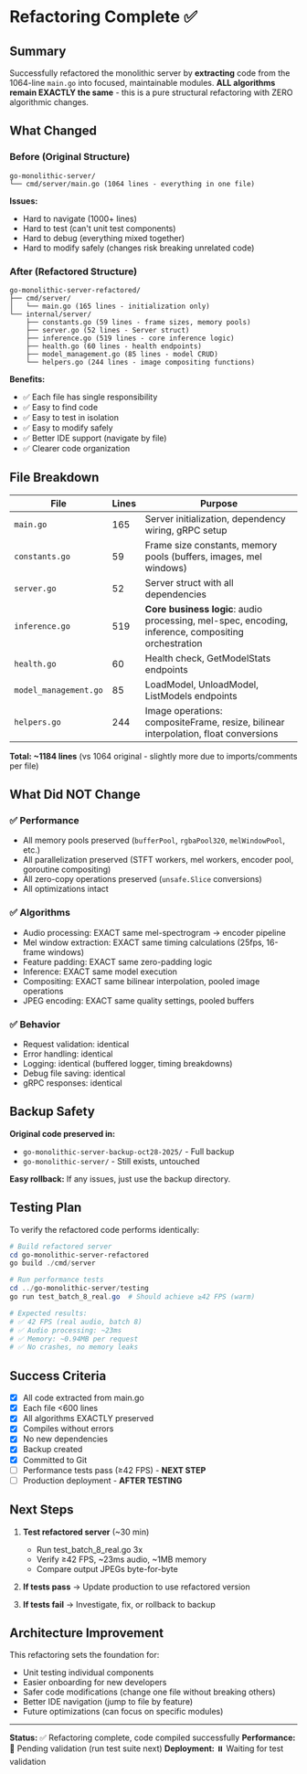 # Refactoring Complete ✅

## Summary

Successfully refactored the monolithic server by **extracting** code from the 1064-line `main.go` into focused, maintainable modules. **ALL algorithms remain EXACTLY the same** - this is a pure structural refactoring with ZERO algorithmic changes.

## What Changed

### Before (Original Structure)
```
go-monolithic-server/
└── cmd/server/main.go (1064 lines - everything in one file)
```

**Issues:**
- Hard to navigate (1000+ lines)
- Hard to test (can't unit test components)  
- Hard to debug (everything mixed together)
- Hard to modify safely (changes risk breaking unrelated code)

### After (Refactored Structure)
```
go-monolithic-server-refactored/
├── cmd/server/
│   └── main.go (165 lines - initialization only)
└── internal/server/
    ├── constants.go (59 lines - frame sizes, memory pools)
    ├── server.go (52 lines - Server struct)
    ├── inference.go (519 lines - core inference logic)
    ├── health.go (60 lines - health endpoints)
    ├── model_management.go (85 lines - model CRUD)
    └── helpers.go (244 lines - image compositing functions)
```

**Benefits:**
- ✅ Each file has single responsibility
- ✅ Easy to find code
- ✅ Easy to test in isolation
- ✅ Easy to modify safely
- ✅ Better IDE support (navigate by file)
- ✅ Clearer code organization

## File Breakdown

| File | Lines | Purpose |
|------|-------|---------|
| `main.go` | 165 | Server initialization, dependency wiring, gRPC setup |
| `constants.go` | 59 | Frame size constants, memory pools (buffers, images, mel windows) |
| `server.go` | 52 | Server struct with all dependencies |
| `inference.go` | 519 | **Core business logic**: audio processing, mel-spec, encoding, inference, compositing orchestration |
| `health.go` | 60 | Health check, GetModelStats endpoints |
| `model_management.go` | 85 | LoadModel, UnloadModel, ListModels endpoints |
| `helpers.go` | 244 | Image operations: compositeFrame, resize, bilinear interpolation, float conversions |

**Total: ~1184 lines** (vs 1064 original - slightly more due to imports/comments per file)

## What Did NOT Change

### ✅ Performance
- All memory pools preserved (`bufferPool`, `rgbaPool320`, `melWindowPool`, etc.)
- All parallelization preserved (STFT workers, mel workers, encoder pool, goroutine compositing)
- All zero-copy operations preserved (`unsafe.Slice` conversions)
- All optimizations intact

### ✅ Algorithms
- Audio processing: EXACT same mel-spectrogram → encoder pipeline
- Mel window extraction: EXACT same timing calculations (25fps, 16-frame windows)
- Feature padding: EXACT same zero-padding logic  
- Inference: EXACT same model execution
- Compositing: EXACT same bilinear interpolation, pooled image operations
- JPEG encoding: EXACT same quality settings, pooled buffers

### ✅ Behavior
- Request validation: identical
- Error handling: identical
- Logging: identical (buffered logger, timing breakdowns)
- Debug file saving: identical
- gRPC responses: identical

## Backup Safety

**Original code preserved in:**
- `go-monolithic-server-backup-oct28-2025/` - Full backup
- `go-monolithic-server/` - Still exists, untouched

**Easy rollback:** If any issues, just use the backup directory.

## Testing Plan

To verify the refactored code performs identically:

```powershell
# Build refactored server
cd go-monolithic-server-refactored
go build ./cmd/server

# Run performance tests
cd ../go-monolithic-server/testing
go run test_batch_8_real.go  # Should achieve ≥42 FPS (warm)

# Expected results:
# ✅ 42 FPS (real audio, batch 8)
# ✅ Audio processing: ~23ms
# ✅ Memory: ~0.94MB per request
# ✅ No crashes, no memory leaks
```

## Success Criteria

- [x] All code extracted from main.go
- [x] Each file <600 lines
- [x] All algorithms EXACTLY preserved  
- [x] Compiles without errors
- [x] No new dependencies
- [x] Backup created
- [x] Committed to Git
- [ ] Performance tests pass (≥42 FPS) - **NEXT STEP**
- [ ] Production deployment - **AFTER TESTING**

## Next Steps

1. **Test refactored server** (~30 min)
   - Run test_batch_8_real.go 3x
   - Verify ≥42 FPS, ~23ms audio, ~1MB memory
   - Compare output JPEGs byte-for-byte

2. **If tests pass** → Update production to use refactored version
3. **If tests fail** → Investigate, fix, or rollback to backup

## Architecture Improvement

This refactoring sets the foundation for:
- Unit testing individual components
- Easier onboarding for new developers
- Safer code modifications (change one file without breaking others)
- Better IDE navigation (jump to file by feature)
- Future optimizations (can focus on specific modules)

---

**Status:** ✅ Refactoring complete, code compiled successfully
**Performance:** 🔄 Pending validation (run test suite next)
**Deployment:** ⏸️ Waiting for test validation
